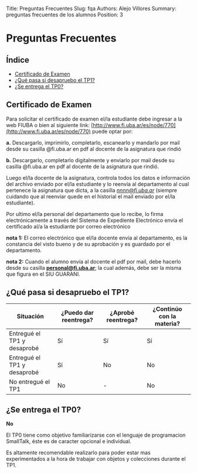 Title: Preguntas Frecuentes
Slug: fqa
Authors: Alejo Villores
Summary: preguntas frecuentes de los alumnos
Position: 3

# Preguntas Frecuentes

## Índice

- [Certificado de Examen](#certificado-de-examen)
- [¿Qué pasa si desapruebo el TP1?](#que-pasa-si-desapruebo-el-tp1)
- [¿Se entrega el TP0?](#el-tp0-se-entrega)

## Certificado de Examen

Para solicitar el certificado de examen el/la estudiante debe ingresar a la web FIUBA o bien al siguiente link: [http://www.fi.uba.ar/es/node/770](http://www.fi.uba.ar/es/node/770)
puede optar por:

**a.** Descargarlo, imprimirlo, completarlo, escanearlo y mandarlo por mail desde su casilla @fi.uba.ar en pdf al docente de la asignatura que rindió

**b.** Descargarlo, completarlo digitalmente y enviarlo por mail desde su casilla @fi.uba.ar en pdf al docente de la asignatura que rindió.

Luego el/la docente de la asignatura, controla todos los datos e información del archivo enviado por el/la estudiante y lo reenvía al departamento al cual pertenece la asignatura que dicta, a la casilla *nnnn@fi.uba.ar* (siempre cuidando que al reenviar quede en el historial el mail enviado por el/la estudiante).

Por ultimo el/la personal del departamento que lo recibe, lo firma electrónicamente a través del Sistema de Expediente Electrónico envía el certificado al/a la estudiante por correo electrónico

**nota 1:** El correo electrónico que el/la docente envía al departamento, es la constancia del visto bueno y de su aprobación y es guardado por el departamento.

**nota 2:** Cuando el alumno envía al docente el pdf por mail, debe hacerlo desde su casilla **personal@fi.uba.ar**; la cual además, debe ser la misma que figura en el SIU GUARANI.

## ¿Qué pasa si desapruebo el TP1?

| Situación                   | ¿Puedo dar reentrega? | ¿Aprobé reentrega? | ¿Continúo con la materia? |
| --------------------------- | --------------------- | ------------------ | ------------------------- |
| Entregué el TP1 y desaprobé | Sí                    | Sí                 | Sí                        |
| Entregué el TP1 y desaprobé | Sí                    | No                 | No                        |
| No entregué el TP1          | No                    | -                  | No                        |

## ¿Se entrega el TP0?

**No**

El TP0 tiene como objetivo familiarizarse con el lenguaje de programacion SmallTalk, éste es de caracter opcional e individual.

Es altamente recomendable realizarlo para poder estar mas experimentados a la hora de trabajar con objetos y colecciones durante el TP1.
